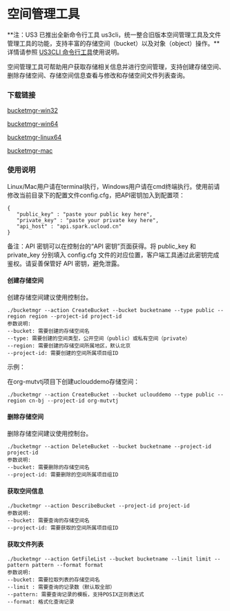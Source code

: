 

# 空间管理工具

**注：US3 已推出全新命令行工具 us3cli，统一整合旧版本空间管理工具及文件管理工具的功能，支持丰富的存储空间（bucket）以及对象（object）操作。**详情请参照 [US3CLI 命令行工具](/ufile/tools/tools/us3cli)使用说明。

空间管理工具可帮助用户获取存储相关信息并进行空间管理，支持创建存储空间、删除存储空间、存储空间信息查看与修改和存储空间文件列表查询。

### 下载链接

[bucketmgr-win32](http://tools.ufile.ucloud.com.cn/bucketmgr-win32.zip)

[bucketmgr-win64](http://tools.ufile.ucloud.com.cn/bucketmgr-win64.zip)

[bucketmgr-linux64](http://tools.ufile.ucloud.com.cn/bucketmgr-linux64.tar.gz)

[bucketmgr-mac](http://tools.ufile.ucloud.com.cn/bucketmgr-mac.tar.gz)

### 使用说明

Linux/Mac用户请在terminal执行，Windows用户请在cmd终端执行。使用前请修改当前目录下的配置文件config.cfg，把API密钥加入到配置项：

```
{
   "public_key" : "paste your public key here",
   "private_key" : "paste your private key here",
   "api_host" : "api.spark.ucloud.cn"  
}
```

备注：API 密钥可以在控制台的“API 密钥”页面获得。将 public\_key 和 private\_key 分别填入 config.cfg 文件的对应位置，客户端工具通过此密钥完成鉴权。请妥善保管好 API 密钥，避免泄露。

#### 创建存储空间

创建存储空间建议使用控制台。

```
./bucketmgr --action CreateBucket --bucket bucketname --type public --region region --project-id project-id
参数说明:
--bucket: 需要创建的存储空间名
--type: 需要创建的空间类型，公开空间（public）或私有空间（private）
--region: 需要创建的存储空间所属地区，默认北京
--project-id: 需要创建的空间所属项目组ID
```

示例：

在org-mutvtj项目下创建uclouddemo存储空间：

```
./bucketmgr --action CreateBucket --bucket uclouddemo --type public --region cn-bj --project-id org-mutvtj
```

#### 删除存储空间

删除存储空间建议使用控制台。

```
./bucketmgr --action DeleteBucket --bucket bucketname --project-id project-id
参数说明:
--bucket: 需要删除的存储空间名
--project-id: 需要删除的空间所属项目组ID
```

#### 获取空间信息

```
./bucketmgr --action DescribeBucket --project-id project-id
参数说明:
--bucket: 需要查询的存储空间名
--project-id: 需要获取的空间所属项目组ID
```

#### 获取文件列表

```
./bucketmgr --action GetFileList --bucket bucketname --limit limit --pattern pattern --format format
参数说明:
--bucket: 需要拉取列表的存储空间名
--limit : 需要查询的记录数（默认取全部）
--pattern: 需要查询记录的模板，支持POSIX正则表达式
--format: 格式化查询记录
```
